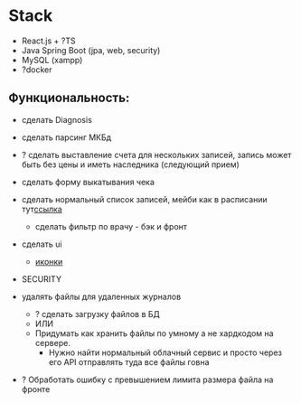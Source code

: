# Stack
- React.js + ?TS
- Java Spring Boot (jpa, web, security)
- MySQL (xampp)
- ?docker

## Функциональность:
- сделать Diagnosis

- сделать парсинг МКБд

- ? сделать выставление счета для нескольких записей, запись может быть без цены и иметь наследника (следующий прием)

- сделать форму выкатывания чека

- сделать нормальный список записей, мейби как в расписании тут[ссылка](https://www.asu.ru/timetable/students/10/)
    - сделать фильтр по врачу - бэк и фронт

- сделать ui
    - [иконки](https://react-icons.github.io/react-icons/icons/cg/)

- SECURITY

- удалять файлы для удаленных журналов
    - ? сделать загрузку файлов в БД
    - ИЛИ
    - Придумать как хранить файлы по умному а не хардкодом на сервере.
        - Нужно найти нормальный облачный сервис и просто через его API отправлять туда все файлы говна

        
- ? Обработать ошибку с превышением лимита размера файла на фронте